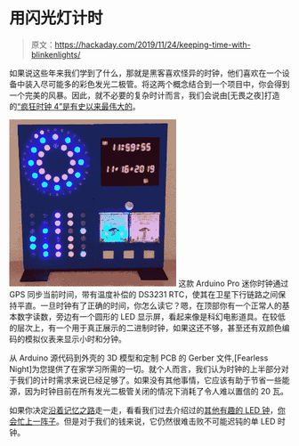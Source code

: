 # 用闪光灯计时

> 原文：<https://hackaday.com/2019/11/24/keeping-time-with-blinkenlights/>

如果说这些年来我们学到了什么，那就是黑客喜欢怪异的时钟，他们喜欢在一个设备中装入尽可能多的彩色发光二极管。将这两个概念结合到一个项目中，你会得到一个完美的风暴。因此，就不必要的复杂时计而言，我们会说由[无畏之夜]打造的[“疯狂时钟 4”是有史以来最伟大的](http://www.fearlessnight.com/cc4/index.html)。

[![](img/35090207f5532e7f4874d556da2a8ace.png)](https://hackaday.com/wp-content/uploads/2019/11/crazyclock_anim.gif) 这款 Arduino Pro 迷你时钟通过 GPS 同步当前时间，带有温度补偿的 DS3231 RTC，使其在卫星下行链路之间保持平直。一旦时钟有了正确的时间，你怎么读它？嗯，在顶部你有一个正常人的基本数字读数，旁边有一个圆形的 LED 显示屏，看起来像是科幻电影道具。在较低的层次上，有一个用于真正展示的二进制时钟，如果这还不够，甚至还有双颜色编码的模拟仪表来显示小时和分钟。

从 Arduino 源代码到外壳的 3D 模型和定制 PCB 的 Gerber 文件,[Fearless Night]为您提供了在家学习所需的一切。就个人而言，我们认为时钟的上半部分对于我们的计时需求来说已经足够了。如果没有其他事情，它应该有助于节省一些能源，因为时钟目前在所有发光二极管关闭的情况下消耗了令人难以置信的 20 瓦。

如果你决定[沿着记忆之路](https://hackaday.com/2014/05/16/led-clock-looks-cool-and-tells-time/)走一走，看看我们过去介绍过的[其他有趣的 LED 钟](https://hackaday.com/2014/06/16/attiny84-powered-minimalist-led-clock/)，[你会忙上一阵子](https://hackaday.com/2014/10/26/star-gate-led-clock-has-plenty-of-pizazz/)。但是对于我们的钱来说，它仍然很难击败不可能迟钝的单 LED 时钟。